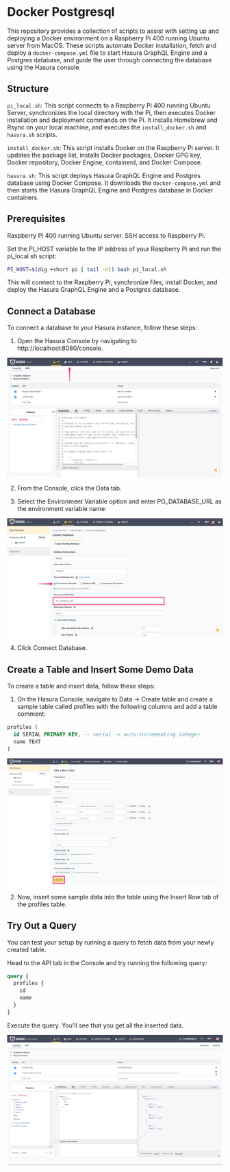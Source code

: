 # Docker Postgresql


This repository provides a collection of scripts to assist with setting up and deploying a Docker environment on a Raspberry Pi 400 running Ubuntu server from MacOS. These scripts automate Docker installation, fetch and deploy a `docker-compose.yml` file to start Hasura GraphQL Engine and a Postgres database, and guide the user through connecting the database using the Hasura console.

## Structure

`pi_local.sh`: This script connects to a Raspberry Pi 400 running Ubuntu Server, synchronizes the local directory with the Pi, then executes Docker installation and deployment commands on the Pi. It installs Homebrew and Rsync on your local machine, and executes the `install_docker.sh` and `hasura.sh` scripts.

`install_docker.sh`: This script installs Docker on the Raspberry Pi server. It updates the package list, installs Docker packages, Docker GPG key, Docker repository, Docker Engine, containerd, and Docker Compose.

`hasura.sh`: This script deploys Hasura GraphQL Engine and Postgres database using Docker Compose. It downloads the `docker-compose.yml` and then starts the Hasura GraphQL Engine and Postgres database in Docker containers.

## Prerequisites
Raspberry Pi 400 running Ubuntu server.
SSH access to Raspberry Pi.

Set the PI_HOST variable to the IP address of your Raspberry Pi and run the pi_local.sh script:
```bash
PI_HOST=$(dig +short pi | tail -n1) bash pi_local.sh
```
This will connect to the Raspberry Pi, synchronize files, install Docker, and deploy the Hasura GraphQL Engine and a Postgres database.

## Connect a Database
To connect a database to your Hasura instance, follow these steps:

1. Open the Hasura Console by navigating to http://localhost:8080/console.

![dashboard](./images/1.png)

2. From the Console, click the Data tab.

3. Select the Environment Variable option and enter PG_DATABASE_URL as the environment variable name:

![dashboard](/images/2.png)

4. Click Connect Database.

## Create a Table and Insert Some Demo Data
To create a table and insert data, follow these steps:

1. On the Hasura Console, navigate to Data -> Create table and create a sample table called profiles with the following columns and add a table comment:

```sql
profiles (
  id SERIAL PRIMARY KEY, -- serial -> auto-incrementing integer
  name TEXT
)
```

![dashboard](/images/3.png)

2. Now, insert some sample data into the table using the Insert Row tab of the profiles table.

## Try Out a Query
You can test your setup by running a query to fetch data from your newly created table.

Head to the API tab in the Console and try running the following query:

```graphql
query {
  profiles {
    id
    name
  }
}
```

Execute the query. You'll see that you get all the inserted data.

![dashboard](/images/4.png)